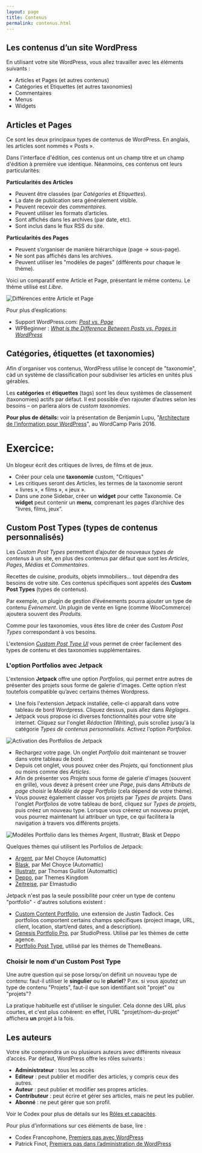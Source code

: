 ```yaml
---
layout: page
title: Contenus
permalink: contenus.html
---
```


Les contenus d’un site WordPress
---

En utilisant votre site WordPress, vous allez travailler avec les éléments suivants :

- Articles et Pages (et autres contenus)
- Catégories et Etiquettes (et autres taxonomies)
- Commentaires
- Menus
- Widgets

## Articles et Pages

Ce sont les deux principaux types de contenus de WordPress. En anglais, les articles sont nommés « Posts ».

Dans l'interface d'édition, ces contenus ont un champ titre et un champ d'édition à première vue identique. Néanmoins, ces contenus ont leurs particularités:

**Particularités des Articles**

* Peuvent être classées (par *Catégories* et *Etiquettes*).
* La date de publication sera généralement visible.
* Peuvent recevoir des *commentaires*.
* Peuvent utiliser les formats d’articles.
* Sont affichés dans les archives (par date, etc).
* Sont inclus dans le flux RSS du site.

**Particularités des Pages**

* Peuvent s’organiser de manière hiérarchique (page → sous-page).
* Ne sont pas affichés dans les archives.
* Peuvent utiliser les "modèles de pages" (différents pour chaque le thème).

Voici un comparatif entre Article et Page, présentant le même contenu. Le thème utilisé est *Libre*.

![Différences entre Article et Page](img/articles-vs-pages.jpg)

Pour plus d’explications:

* Support WordPress.com: *[Post vs. Page](https://wordpress.com/fr/support/article-vs-page/)*
* WPBeginner : *[What is the Difference Between Posts vs. Pages in WordPress](http://www.wpbeginner.com/beginners-guide/what-is-the-difference-between-posts-vs-pages-in-wordpress/)*

## Catégories, étiquettes (et taxonomies)

Afin d'organiser vos contenus, WordPress utilise le concept de "taxonomie", càd un système de classification pour subdiviser les articles en unités plus gérables.

Les **catégories** et **étiquettes** (tags) sont les deux systèmes de classement (taxonomies) actifs par défaut. Il est possible d’en rajouter d’autres selon les besoins – on parlera alors de *custom taxonomies*.

**Pour plus de détails:** voir la présentation de Benjamin Lupu, "[Architecture de l’information pour WordPress](https://wordpress.tv/2016/04/05/benjamin-lupu-architecture-de-linformation-pour-wordpress/)", au WordCamp Paris 2016.

Exercice: 
===

Un blogeur écrit des critiques de livres, de films et de jeux. 

* Créer pour cela une **taxonomie** custom, "Critiques" 
* Les critiques seront des Articles, les termes de la taxonomie seront « livres », « films », « jeux ».
* Dans une zone Sidebar, créer un **widget** pour cette Taxonomie. Ce **widget** peut contenir un **menu**, comprenant les pages d’archive des ”livres, films, jeux”.


## Custom Post Types (types de contenus personnalisés)

Les *Custom Post Types* permettent d’ajouter de nouveaux *types de contenus* à un site, en plus des contenus par défaut que sont les *Articles*, *Pages*, *Médias* et *Commentaires*. 

Recettes de cuisine, produits, objets immobiliers... tout dépendra des besoins de votre site. Ces contenus spécifiques sont appelés des **Custom Post Types** (types de contenus).

Par exemple, un plugin de gestion d’événements pourra ajouter un type de contenu *Evénement*. Un plugin de vente en ligne (comme WooCommerce) ajoutera souvent des *Produits*.

Comme pour les taxonomies, vous êtes libre de créer des *Custom Post Types* correspondant à vos besoins.

L'extension *[Custom Post Type UI](https://wordpress.org/plugins/custom-post-type-ui/)* vous permet de créer facilement des types de contenu et des taxonomies supplémentaires.

### L'option Portfolios avec Jetpack

L'extension **Jetpack** offre une option *Portfolios*, qui permet entre autres de présenter des projets sous forme de galerie d'images. Cette option n’est toutefois compatible qu’avec certains thèmes Wordpress.

* Une fois l'extension Jetpack installée, celle-ci apparaît dans votre tableau de bord Wordpress. Cliquez dessus, puis allez dans *Réglages*.
* Jetpack vous propose ici diverses fonctionnalités pour votre site internet. Cliquez sur l'onglet *Rédaction* (Writing), puis scrollez jusqu'à la catégorie *Types de contenus personnalisés*. Activez l'option *Portfolios*.

![Activation des Portfolios de Jetpack](img/jetpack-activation-portfolio.png)

* Rechargez votre page. Un onglet *Portfolio* doit maintenant se trouver dans votre tableau de bord.
* Depuis cet onglet, vous pouvez créer des *Projets*, qui fonctionnent plus ou moins comme des *Articles*. 
* Afin de présenter vos *Projets* sous forme de galerie d'images (souvent en grille), vous devez à présent créer une *Page*, puis dans *Attributs de page* choisir le *Modèle de page Portfolio* (cela dépend de votre thème). 
* Vous pouvez également classer vos projets par *Types de projets*. Dans l'onglet *Portfolios* de votre tableau de bord, cliquez sur *Types de projets*, puis créez un nouveau type. Lorsque vous créerez un nouveau projet, vous pourrez maintenant lui attribuer un type, ce qui facilitera la navigation à travers vos différents projets.

![Modèles Portfolio dans les thèmes Argent, Illustratr, Blask et Deppo](img/portfolio-themes.jpg)

Quelques thèmes qui utilisent les Porfolios de Jetpack:

* [Argent](https://wordpress.com/theme/argent), par Mel Choyce (Automattic)
* [Blask](https://wordpress.com/theme/blask), par Mel Choyce (Automattic)
* [Illustratr](https://wordpress.com/theme/illustratr), par Thomas Guillot (Automattic)
* [Deppo](https://themeskingdom.com/wordpress-themes/deppo-portfolio-wordpress-theme/), par Themes Kingdom
* [Zeitreise](https://www.elmastudio.de/en/themes/docs/zeitreise/), par Elmastudio

Jetpack n'est pas la seule possibilité pour créer un type de contenu "portfolio" - d'autres solutions existent :

- [Custom Content Portfolio](https://fr.wordpress.org/plugins/custom-content-portfolio/), une extension de Justin Tadlock. Ces portfolios comportent certains champs spécifiques (project image, URL, client, location, start/end dates, and a description).
- [Genesis Portfolio Pro](https://wordpress.org/plugins/genesis-portfolio-pro/), par StudioPress. Utilisé par les thèmes de cette agence.
- [Portfolio Post Type](https://wordpress.org/plugins/portfolio-post-type/), utilisé par les thèmes de ThemeBeans.

### Choisir le nom d'un Custom Post Type

Une autre question qui se pose lorsqu'on définit un nouveau type de contenu: faut-il utiliser le **singulier** ou le **pluriel**? P.ex. si vous ajoutez un type de contenu "Projets", faut-il que son identifiant soit "projet" ou "projets"? 

La pratique habituelle est d'utiliser le singulier. Cela donne des URL plus courtes, et c'est plus cohérent: en effet, l'URL "projet/nom-du-projet" affichera **un** projet à la fois.


## Les auteurs

Votre site comprendra un ou plusieurs auteurs avec différents niveaux d’accès. Par défaut, WordPress offre les rôles suivants : 

* **Administrateur** : tous les accès
* **Editeur** : peut publier et modifier des articles, y compris ceux des autres.
* **Auteur** : peut publier et modifier ses propres articles.
* **Contributeur** : peut écrire et gérer ses articles, mais ne peut les publier.
* **Abonné** : ne peut gérer que son profil.

Voir le Codex pour plus de détails sur les [Rôles et capacités](http://codex.wordpress.org/fr:R%C3%B4les_et_Capacit%C3%A9s).

Pour plus d’informations sur ces éléments de base, lire :

* Codex Francophone, [Premiers pas avec WordPress](http://codex.wordpress.org/fr:Premiers_pas_avec_WordPress)
* Patrick Finot, [Premiers pas dans l’administration de WordPress](http://www.informatique-enseignant.com/decouvrir-administration-wordpress/)

